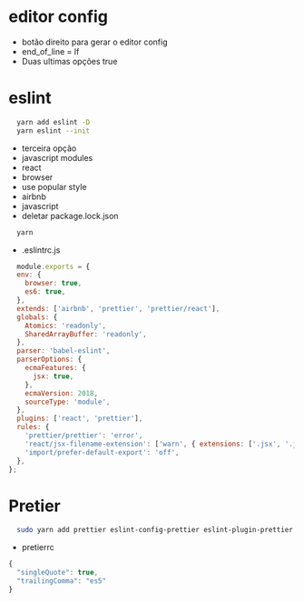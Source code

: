 # editor config
- botão direito para gerar o editor config
- end_of_line = lf
- Duas ultimas opções true

# eslint
```sh
  yarn add eslint -D
  yarn eslint --init
```
- terceira opção
- javascript modules
- react
- browser
- use popular style
- airbnb
- javascript
- deletar package.lock.json

```sh
  yarn
```
- .eslintrc.js
```js
  module.exports = {
  env: {
    browser: true,
    es6: true,
  },
  extends: ['airbnb', 'prettier', 'prettier/react'],
  globals: {
    Atomics: 'readonly',
    SharedArrayBuffer: 'readonly',
  },
  parser: 'babel-eslint',
  parserOptions: {
    ecmaFeatures: {
      jsx: true,
    },
    ecmaVersion: 2018,
    sourceType: 'module',
  },
  plugins: ['react', 'prettier'],
  rules: {
    'prettier/prettier': 'error',
    'react/jsx-filename-extension': ['warn', { extensions: ['.jsx', '.js'] }],
    'import/prefer-default-export': 'off',
  },
};

```



# Pretier
```sh
  sudo yarn add prettier eslint-config-prettier eslint-plugin-prettier babel-eslint -D
```
- pretierrc
```js
{
  "singleQuote": true,
  "trailingComma": "es5"
}
```
